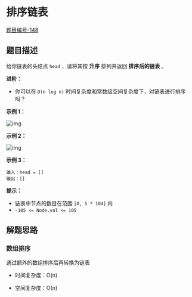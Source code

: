 # 排序链表

[题目编号-148](https://leetcode-cn.com/problems/sort-list/)



## 题目描述

给你链表的头结点 `head` ，请将其按 **升序** 排列并返回 **排序后的链表** 。

**进阶：**

- 你可以在 `O(n log n)` 时间复杂度和常数级空间复杂度下，对链表进行排序吗？

 

**示例 1：**

![img](https://assets.leetcode.com/uploads/2020/09/14/sort_list_1.jpg)

**示例 2：**

![img](https://assets.leetcode.com/uploads/2020/09/14/sort_list_2.jpg)

**示例 3：**

```
输入：head = []
输出：[]
```

 

**提示：**

- 链表中节点的数目在范围 `[0, 5 * 104]` 内
- `-105 <= Node.val <= 105`



## 解题思路

### 数组排序

通过额外的数组排序后再转换为链表

* 时间复杂度：O(n)

* 空间复杂度：O(n)

  